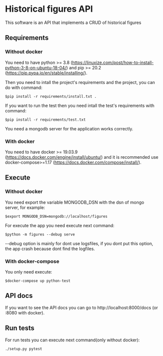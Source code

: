 # Historical figures API

This software is an API that implements a CRUD of historical figures

## Requirements

### Without docker

You need to have python >= 3.8 (https://linuxize.com/post/how-to-install-python-3-8-on-ubuntu-18-04/) and pip >= 20.2 (https://pip.pypa.io/en/stable/installing/).

Then you need to intall the project's requirements and the project, you can do with command:
```
$pip install -r requirements/install.txt .
```

If you want to run the test then you need intall the test's requirements with command:

```
$pip install -r requirements/test.txt
```

You need a mongodb server for the application works correctly.

### With docker

You need to have docker >= 19.03.9 (https://docs.docker.com/engine/install/ubuntu/) and it is recommended use docker-compose>=1.17 (https://docs.docker.com/compose/install/).


## Execute

### Without docker

You need export the variable MONGODB_DSN with the dsn of mongo server, for example:

```
$export MONGODB_DSN=mongodb://localhost/figures
```

For execute the app you need execute next command:

```
$python -m figures --debug serve
```

--debug option is mainly for dont use logsfiles, if you dont put this option, the app crash because dont find the logfiles.


### With docker-compose

You only need execute:

```
$docker-compose up python-test
```

## API docs

If you want to see the API docs you can go to http://localhost:8000/docs (or :8080 with docker).


## Run tests 

For run tests you can execute next command(only without docker):

```
./setup.py pytest
```
